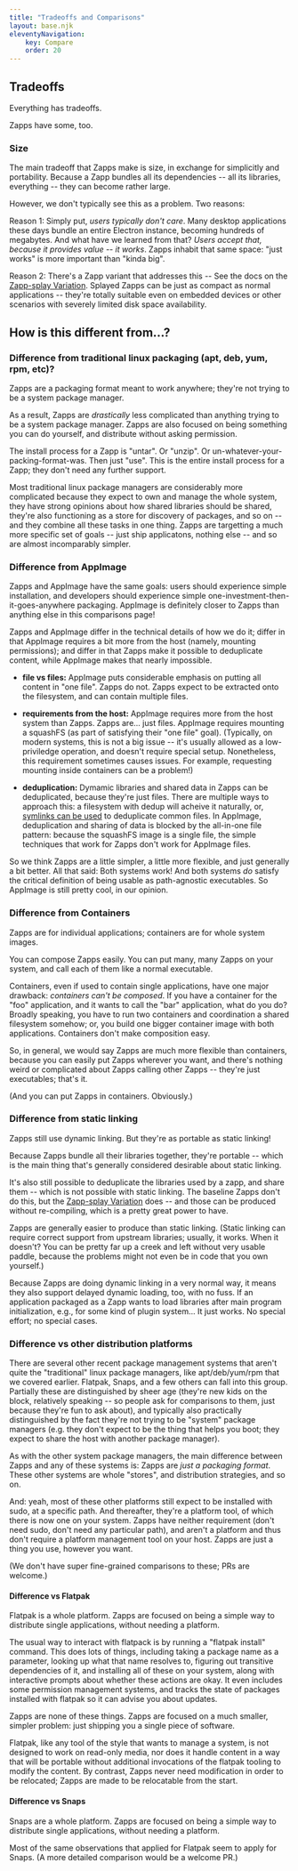 ```yaml
---
title: "Tradeoffs and Comparisons"
layout: base.njk
eleventyNavigation:
    key: Compare
    order: 20
---
```

Tradeoffs
---------

Everything has tradeoffs.

Zapps have some, too.

### Size

The main tradeoff that Zapps make is size, in exchange for simplicitly and portability.
Because a Zapp bundles all its dependencies -- all its libraries, everything -- they can become rather large.

However, we don't typically see this as a problem.  Two reasons:

Reason 1: Simply put, _users typically don't care_.  Many desktop applications these days bundle an entire Electron instance, becoming hundreds of megabytes.
And what have we learned from that?  _Users accept that, because it provides value -- it works_.  Zapps inhabit that same space: "just works" is more important than "kinda big".

Reason 2: There's a Zapp variant that addresses this -- See the docs on the [Zapp-splay Variation](/variations.md#zapp-splay).
Splayed Zapps can be just as compact as normal applications -- they're totally suitable even on embedded devices or other scenarios with severely limited disk space availability.




How is this different from...?
------------------------------

### Difference from traditional linux packaging (apt, deb, yum, rpm, etc)?

Zapps are a packaging format meant to work anywhere; they're not trying to be a system package manager.

As a result, Zapps are *drastically* less complicated than anything trying to be a system package manager.
Zapps are also focused on being something you can do yourself, and distribute without asking permission.

The install process for a Zapp is "untar".  Or "unzip".  Or un-whatever-your-packing-format-was.  Then just "use".
This is the entire install process for a Zapp; they don't need any further support.

Most traditional linux package managers are considerably more complicated because
they expect to own and manage the whole system,
they have strong opinions about how shared libraries should be shared,
they're also functioning as a store for discovery of packages, and so on -- and they combine all these tasks in one thing.
Zapps are targetting a much more specific set of goals -- just ship applicatons, nothing else -- and so are almost incomparably simpler.


### Difference from AppImage

Zapps and AppImage have the same goals:
users should experience simple installation,
and developers should experience simple one-investment-then-it-goes-anywhere packaging.
AppImage is definitely closer to Zapps than anything else in this comparisons page!

Zapps and AppImage differ in the technical details of how we do it;
differ in that AppImage requires a bit more from the host (namely, mounting permissions);
and differ in that Zapps make it possible to deduplicate content, while AppImage makes that nearly impossible.

- **file vs files:**
  AppImage puts considerable emphasis on putting all content in "one file".
  Zapps do not.  Zapps expect to be extracted onto the filesystem, and can contain multiple files.

- **requirements from the host:**
  AppImage requires more from the host system than Zapps.
  Zapps are... just files.
  AppImage requires mounting a squashFS (as part of satisfying their "one file" goal).
  (Typically, on modern systems, this is not a big issue -- it's usually allowed as a low-priviledge operation, and doesn't require special setup.
  Nonetheless, this requirement sometimes causes issues.  For example, requesting mounting inside containers can be a problem!)

- **deduplication:**
  Dymamic libraries and shared data in Zapps can be deduplicated, because they're just files.
  There are multiple ways to approach this: a filesystem with dedup will acheive it naturally, or, [symlinks can be used](/variations.md#zapp-splay) to deduplicate common files.
  In AppImage, deduplication and sharing of data is blocked by the all-in-one file pattern:
  because the squashFS image is a single file, the simple techniques that work for Zapps don't work for AppImage files.

So we think Zapps are a little simpler, a little more flexible, and just generally a bit better.
All that said:
Both systems work!
And both systems _do_ satisfy the critical definition of being usable as path-agnostic executables.
So AppImage is still pretty cool, in our opinion.


### Difference from Containers

Zapps are for individual applications; containers are for whole system images.


You can compose Zapps easily.  You can put many, many Zapps on your system, and call each of them like a normal executable.

Containers, even if used to contain single applications, have one major drawback: _containers can't be composed_.
If you have a container for the "foo" application, and it wants to call the "bar" application, what do you do?
Broadly speaking, you have to run two containers and coordination a shared filesystem somehow;
or, you build one bigger container image with both applications.
Containers don't make composition easy.

So, in general, we would say Zapps are much more flexible than containers, because you can easily put Zapps wherever you want,
and there's nothing weird or complicated about Zapps calling other Zapps -- they're just executables; that's it.

(And you can put Zapps in containers.  Obviously.)


### Difference from static linking

Zapps still use dynamic linking.  But they're as portable as static linking!

Because Zapps bundle all their libraries together, they're portable -- which is the main thing that's generally considered desirable about static linking.

It's also still possible to deduplicate the libraries used by a zapp, and share them -- which is not possible with static linking.
The baseline Zapps don't do this, but the [Zapp-splay Variation](/variations.md#zapp-splay) does -- and those can be produced without re-compiling, which is a pretty great power to have.

Zapps are generally easier to produce than static linking.
(Static linking can require correct support from upstream libraries; usually, it works.  When it doesn't?  You can be pretty far up a creek and left without very usable paddle, because the problems might not even be in code that you own yourself.)

Because Zapps are doing dynamic linking in a very normal way, it means they also support delayed dynamic loading, too, with no fuss.
If an application packaged as a Zapp wants to load libraries after main program initialization, e.g., for some kind of plugin system... It just works.
No special effort; no special cases.

### Difference vs other distribution platforms

There are several other recent package management systems that aren't quite the "traditional" linux package managers,
like apt/deb/yum/rpm that we covered earlier.
Flatpak, Snaps, and a few others can fall into this group.
Partially these are distinguished by sheer age (they're new kids on the block, relatively speaking --
so people ask for comparisons to them, just because they're fun to ask about),
and typically also practically distinguished by the fact they're not trying to be "system" package managers
(e.g. they don't expect to be the thing that helps you boot; they expect to share the host with another package manager).

As with the other system package managers, the main difference between Zapps and any of these systems is:
Zapps are _just a packaging format_.  These other systems are whole "stores", and distribution strategies, and so on.

And: yeah, most of these other platforms still expect to be installed with sudo, at a specific path.
And thereafter, they're a platform tool, of which there is now one on your system.
Zapps have neither requirement (don't need sudo, don't need any particular path), and aren't a platform and thus don't require a platform management tool on your host.
Zapps are just a thing you use, however you want.

(We don't have super fine-grained comparisons to these; PRs are welcome.)

#### Difference vs Flatpak

Flatpak is a whole platform.  Zapps are focused on being a simple way to distribute single applications, without needing a platform.

The usual way to interact with flatpack is by running a "flatpak install" command.
This does lots of things, including taking a package name as a parameter,
looking up what that name resolves to,
figuring out transitive dependencies of it,
and installing all of these on your system,
along with interactive prompts about whether these actions are okay.
It even includes some permission management systems,
and tracks the state of packages installed with flatpak so it can advise you about updates.

Zapps are none of these things.  Zapps are focused on a much smaller, simpler problem: just shipping you a single piece of software.

Flatpak, like any tool of the style that wants to manage a system, is not designed to work on read-only media,
nor does it handle content in a way that will be portable without additional invocations of the flatpak tooling to modify the content.
By contrast, Zapps never need modification in order to be relocated; Zapps are made to be relocatable from the start.


#### Difference vs Snaps

Snaps are a whole platform.  Zapps are focused on being a simple way to distribute single applications, without needing a platform.

Most of the same observations that applied for Flatpak seem to apply for Snaps.
(A more detailed comparison would be a welcome PR.)
